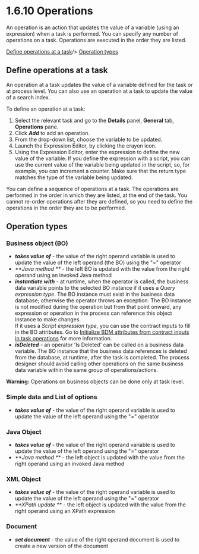 # 1.6.10 Operations

An operation is an action that updates the value of a variable (using an expression) when a task is performed. You can specify any number of operations on a task. Operations are executed in the order they are listed.

[Define operations at a task](#step_op)/\>
[Operation types](#operation)

## Define operations at a task

An operation at a task updates the value of a variable defined for the task or at process level. You can also use an operation at a task to update the value of a search index.

To define an operation at a task:

1. Select the relevant task and go to the **Details** panel, **General** tab, **Operations** pane.
2. Click **_Add_** to add an operation.
3. From the drop-down list, choose the variable to be updated.
4. Launch the Expression Editor, by clicking the crayon icon.
5. Using the Expression Editor, enter the expression to define the new value of the variable. 
If you define the expression with a script, you can use the current value of the 
variable being updated in the script, so, for example, you can increment a counter. Make sure that the return type matches the type of the variable being updated.

You can define a sequence of operations at a task. The operations are performed in the order in which they are listed, at the end of the task. 
You cannot re-order operations after they are defined, so you need to define the operations in the order they are to be performed.

## Operation types

### Business object (BO)

* _**takes value of**_ - the value of the right operand variable is used to update the value of the left operand (the BO) using the "=" operator
* _**Java method **_ - the left BO is updated with the value from the right operand using an invoked Java method
* _**instantiate with**_ - at runtime, when the operator is called, the business data variable points to the selected BO instance if it uses a _Query expression type_. 
The BO instance must exist in the business data database; otherwise the operator throws an exception. 
The BO instance is not modified during the operation but from that point onward, any expression or operation in the process can reference this object instance to make changes.  
If it uses a _Script expression type_, you can use the contract inputs to fill in the BO attributes. 
Go to [Initialize BDM attributes from contract inputs in task operations](define-and-deploy-the-bdm.md#initBDM_task) for more information.
* _**isDeleted**_ - an operator 'Is Deleted' can be called on a business data variable. The BO instance that the business data references is deleted from the database, at runtime, after the task is completed. 
The process designer should avoid calling other operations on the same business data variable within the same group of operations/actions.

**Warning:** Operations on business objects can be done only at task level.

### Simple data and List of options

* _**takes value of**_ - the value of the right operand variable is used to update the value of the left operand using the "=" operator

### Java Object

* _**takes value of**_ - the value of the right operand variable is used to update the value of the left operand using the "=" operator
* _**Java method **_ - the left object is updated with the value from the right operand using an invoked Java method

### XML Object

* _**takes value of**_ - the value of the right operand variable is used to update the value of the left operand using the "=" operator
* _**XPath update **_ - the left object is updated with the value from the right operand using an XPath expression

### Document

* _**set document**_ - the value of the right operand document is used to create a new version of the document